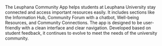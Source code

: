 
The Leuphana Community App helps students at Leuphana University stay connected and access important resources easily. It includes sections like the Information Hub, Community Forum with a chatbot, Well-being Resources, and Community Connections. The app is designed to be user-friendly with a clean interface and clear navigation. Developed based on student feedback, it continues to evolve to meet the needs of the university community.
